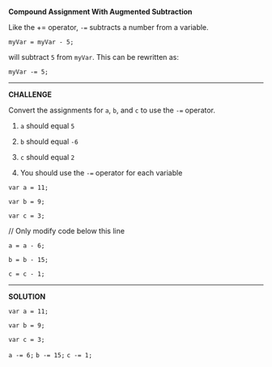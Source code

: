 **Compound Assignment With Augmented Subtraction**



Like the += operator, `-=` subtracts a number from a variable.

`myVar = myVar - 5;`

will subtract `5` from `myVar`. This can be rewritten as:

`myVar -= 5;`

--------------------------------
**CHALLENGE**

Convert the assignments for `a`, `b`, and `c` to use the `-=` operator.

1. `a` should equal `5`

2. `b` should equal `-6`

3. `c` should equal `2`

4. You should use the `-=` operator for each variable


`var a = 11;`

`var b = 9;`

`var c = 3;`

// Only modify code below this line

`a = a - 6;`

`b = b - 15;`

`c = c - 1;`

----------------------------

**SOLUTION**

`var a = 11;`

`var b = 9;`

`var c = 3;`


`a -= 6;`
`b -= 15;`
`c -= 1;`
